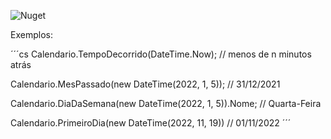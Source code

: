 ﻿![Nuget](https://img.shields.io/nuget/v/Manzke.Calendario?style=for-the-badge)


Exemplos:

´´´cs
Calendario.TempoDecorrido(DateTime.Now);
// menos de n minutos atrás

Calendario.MesPassado(new DateTime(2022, 1, 5));
// 31/12/2021

Calendario.DiaDaSemana(new DateTime(2022, 1, 5)).Nome;
// Quarta-Feira

Calendario.PrimeiroDia(new DateTime(2022, 11, 19))
// 01/11/2022
´´´

